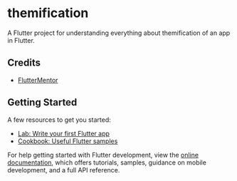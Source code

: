 # themification

A Flutter project for understanding everything about themification of an app in Flutter.

## Credits

- [FlutterMentor](https://www.youtube.com/watch?v=9iQiVUmLXyI)

## Getting Started

A few resources to get you started:

- [Lab: Write your first Flutter app](https://docs.flutter.dev/get-started/codelab)
- [Cookbook: Useful Flutter samples](https://docs.flutter.dev/cookbook)

For help getting started with Flutter development, view the
[online documentation](https://docs.flutter.dev/), which offers tutorials,
samples, guidance on mobile development, and a full API reference.
